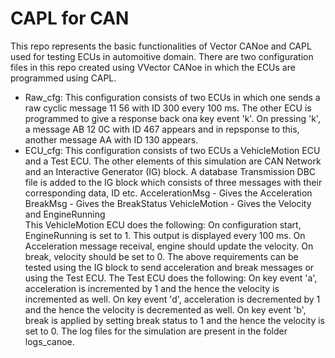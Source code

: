 # CAPL for CAN
 This repo represents the basic functionalities of Vector CANoe and CAPL used for testing ECUs in automoitive domain. 
 There are two configuration files in this repo created using VVector CANoe in which the ECUs are programmed using CAPL.
 - Raw_cfg: This configuration consists of two ECUs in which one sends a raw cyclic message 11 56 with ID 300 every 100 ms. 
            The other ECU is programmed to give a response back ona key event 'k'. 
			On pressing 'k', a message AB 12 0C with ID 467 appears and in repsponse to this, another message AA with ID 130 appears.
 - ECU_cfg: This configuration consists of two ECUs a VehicleMotion ECU and a Test ECU. 
			The other elements of this simulation are CAN Network and an Interactive Generator (IG) block.
			A database Transmission DBC file is added to the IG block which consists of three messages with their corresponding data, ID etc.
				AccelerationMsg - Gives the Acceleration
				BreakMsg - Gives the BreakStatus
				VehicleMotion - Gives the Velocity and EngineRunning	
			This VehicleMotion ECU does the following:
				On configuration start, EngineRunning is set to 1. This output is displayed every 100 ms.
				On Acceleration message receival, engine should update the velocity.
				On break, velocity should be set to 0.
			The above requirements can be tested using the IG block to send acceleration and break messages or using the Test ECU.
			The Test ECU does the following:
				On key event 'a', acceleration is incremented by 1 and the hence the velocity is incremented as well.
				On key event 'd', acceleration is decremented by 1 and the hence the velocity is decremented as well.
				On key event 'b', break is applied by setting break status to 1 and the hence the velocity is set to 0.
			The log files for the simulation are present in the folder logs_canoe.
		
				
				
           
